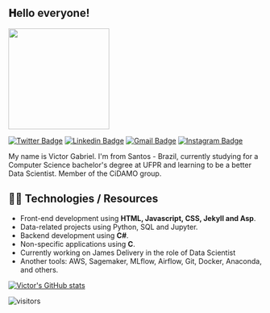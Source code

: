 <h2> 𝐇ello everyone!</h2>

<img align='center' src='https://user-images.githubusercontent.com/56267233/126191241-26b14f34-5831-4594-978d-0e30dff7f53f.gif' width='200'>



[![Twitter Badge](https://img.shields.io/badge/Twitter-1DA1F2?style=for-the-badge&logo=twitter&logoColor=white)](https://twitter.com/TheDirky)
[![Linkedin Badge](https://img.shields.io/badge/LinkedIn-0077B5?style=for-the-badge&logo=linkedin&logoColor=white)](https://www.linkedin.com/in/victorgsbarbosa/)
[![Gmail Badge](https://img.shields.io/badge/Gmail-D14836?style=for-the-badge&logo=gmail&logoColor=white)](mailto:victorgsbarbosa@gmail.com)
[![Instagram Badge](https://img.shields.io/badge/instagram-%23E4405F.svg?&style=for-the-badge&logo=instagram&logoColor=white)](https://www.instagram.com/dirky07/)


My name is Victor Gabriel. I'm from Santos - Brazil, currently studying for a Computer Science bachelor's degree at UFPR and learning to be a better Data Scientist. Member of the CiDAMO group.
## 🐱‍👤 Technologies / Resources
- Front-end development using **HTML, Javascript, CSS, Jekyll and Asp**.
- Data-related projects using Python, SQL and Jupyter.
- Backend development using **C#**.
- Non-specific applications using **C**.
- Currently working on James Delivery in the role of Data Scientist
- Another tools: AWS, Sagemaker, MLflow, Airflow, Git, Docker, Anaconda, and others.




[![Victor's GitHub stats](https://github-readme-stats.vercel.app/api?username=vector-b&show_icons=true&theme=radical)](https://github.com/vector-b/github-readme-stats)



![visitors](https://page-views.glitch.me/badge?page_id=vector-b.vector-b)

